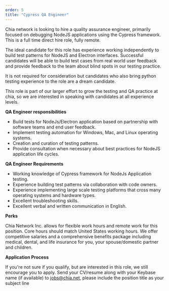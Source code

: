 ```yaml
---
order: 5
title: "Cypress QA Engineer"
---
```


Chia network is looking to hire a quality assurance engineer, primarily focused on debugging NodeJS applications using the Cypress framework. This is a full time direct hire role, fully remote.

The ideal candidate for this role has experience working independently to build test patterns for NodeJS and Electron interfaces. Successful candidates will be able to build test cases from real world user feedback and provide feedback to the team about blind spots in our testing practice.

It is not required for consideration but candidates who also bring python testing experience to the role are a dream candidate.

This role is part of our larger effort to grow the testing and QA practice at chia, so we are interested in speaking with candidates at all experience levels.

**QA Engineer responsibilities**

* Build tests for NodeJs/Electron application based on partnership with software teams and end user feedback.
* Implement testing automation for Windows, Mac, and Linux operating systems.
* Creation and curation of testing patterns.
* Provide consultation when necessary about best practices for NodeJS application life cycles.

**QA Engineer Requirements**

* Working knowledge of Cypress framework for NodeJs Application testing.
* Experience building test patterns via collaboration with code owners.
* Experience implementing large scale testing platforms that cross many operating systems and hardware types.
* Excellent troubleshooting skills.
* Excellent verbal and written communication in English.

**Perks**

Chia Network Inc. allows for flexible work hours and remote work for this position. Core hours should match United States working hours. We offer competitive salaries and a comprehensive benefits package including medical, dental, and life insurance for you, your spouse/domestic partner and children.

**Application Process**

If you're not sure if you qualify, but are interested in this role, we still encourage you to apply. Send your CV/resume along with your Keybase name (if available) to jobs@chia.net, please include the position title as your subject line

